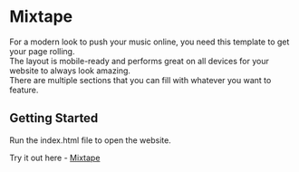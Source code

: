 # Mixtape
For a modern look to push your music online, you need this template to get your page rolling.<br> 
The layout is mobile-ready and performs great on all devices for your website to always look amazing.<br>
There are multiple sections that you can fill with whatever you want to feature.

## Getting Started

Run the index.html file to open the website.

Try it out here - [Mixtape](https://alexnjoroge.github.io/mixtape-template/)

